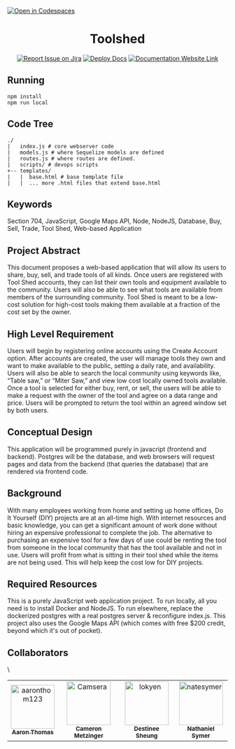 [![Open in Codespaces](https://classroom.github.com/assets/launch-codespace-f4981d0f882b2a3f0472912d15f9806d57e124e0fc890972558857b51b24a6f9.svg)](https://classroom.github.com/open-in-codespaces?assignment_repo_id=9939989)
<div align="center">

# Toolshed
[![Report Issue on Jira](https://img.shields.io/badge/Report%20Issues-Jira-0052CC?style=flat&logo=jira-software)](https://temple-cis-projects-in-cs.atlassian.net/jira/software/c/projects/DT/issues)
[![Deploy Docs](https://github.com/ApplebaumIan/tu-cis-4398-docs-template/actions/workflows/deploy.yml/badge.svg)](https://github.com/ApplebaumIan/tu-cis-4398-docs-template/actions/workflows/deploy.yml)
[![Documentation Website Link](https://img.shields.io/badge/-Documentation%20Website-brightgreen)](https://applebaumian.github.io/tu-cis-4398-docs-template/)

</div>

## Running

	npm install
	npm run local

## Code Tree

    ./
    |   index.js # core webserver code
    |   models.js # where Sequelize models are defined
    |   routes.js # where routes are defined.
    |   scripts/ # devops scripts
    +-- templates/
    |   |  base.html # base template file
    |   |  ... more .html files that extend base.html

## Keywords

Section 704, JavaScript, Google Maps API, Node, NodeJS, Database, Buy, Sell, Trade, Tool Shed, Web-based Application

## Project Abstract

This document proposes a web-based application that will allow its users to share, buy, sell, and trade tools of all kinds. Once users are registered with Tool Shed accounts, they can list their own tools and equipment available to the community. Users will also be able to see what tools are available from members of the surrounding community. Tool Shed is meant to be a low-cost solution for high-cost tools making them available at a fraction of the cost set by the owner. 

## High Level Requirement

Users will begin by registering online accounts using the Create Account option. After accounts are created, the user will manage tools they own and want to make available to the public, setting a daily rate, and availability. Users will also be able to search the local community using keywords like, “Table saw,” or “Miter Saw,” and view low cost locally owned tools available. Once a tool is selected for either buy, rent, or sell, the users will be able to make a request with the owner of the tool and agree on a data range and price. Users will be prompted to return the tool within an agreed window set by both users. 

## Conceptual Design

This application will be programmed purely in javacript (frontend and backend). Postgres will be the database, and web browsers will request pages and data from the backend (that queries the database) that are rendered via frontend code.

## Background

With many employees working from home and setting up home offices, Do It Yourself (DIY) projects are at an all-time high. With internet resources and basic knowledge, you can get a significant amount of work done without hiring an expensive professional to complete the job. The alternative to purchasing an expensive tool for a few days of use could be renting the tool from someone in the local community that has the tool available and not in use. Users will profit from what is sitting in their tool shed while the items are not being used. This will help keep the cost low for DIY projects. 

## Required Resources

This is a purely JavaScript web application project. To run locally, all you need is to install Docker and NodeJS. To run elsewhere, replace the dockerized postgres with a real postgres server & reconfigure index.js. This project also uses the Google Maps API (which comes with free $200 credit, beyond which it's out of pocket). 

## Collaborators

<table>
<tr>
    <td align="center">
        <a href="https://github.com/aaronthom123">
            <img src="https://avatars.githubusercontent.com/u/89527047?v=4" width="100;" alt="aaronthom123"/>
            <br />
            <sub><b>Aaron Thomas</b></sub>
        </a>
    </td>
    <td align="center">
        <a href="https://github.com/Camsera">
            <img src="https://avatars.githubusercontent.com/u/42791434?v=4" width="100;" alt="Camsera"/>
            <br />
            <sub><b>Cameron Metzinger</b></sub>
        </a>
    </td>
    <td align="center">
        <a href="https://github.com/lokyen">
            <img src="https://avatars.githubusercontent.com/u/39927582?v=4" width="100;" alt="lokyen"/>
            <br />
            <sub><b>Destinee Sheung</b></sub>
        </a>
    </td>\
    <td align="center">
        <a href="https://github.com/natesymer">
            <img src="https://avatars.githubusercontent.com/u/889384?v=4" width="100;" alt="natesymer"/>
            <br />
            <sub><b>Nathaniel Symer</b></sub>
        </a>
    </td>
</tr>
</table>

